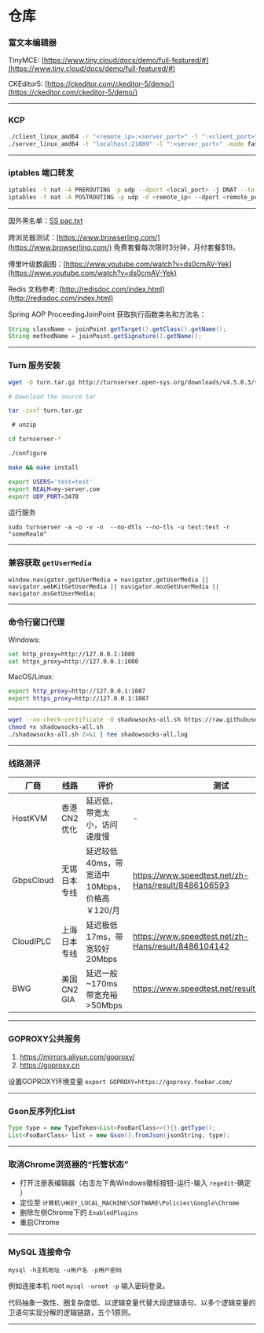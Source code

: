 # 仓库

### 富文本编辑器

TinyMCE: [https://www.tiny.cloud/docs/demo/full-featured/#](https://www.tiny.cloud/docs/demo/full-featured/#)

CKEditor5: [https://ckeditor.com/ckeditor-5/demo/](https://ckeditor.com/ckeditor-5/demo/)

--------

### KCP

```bash
./client_linux_amd64 -r "<remote_ip>:<server_port>" -l ":<client_port>" -mode fast3 -nocomp -autoexpire 900 -sockbuf 16777217 -dscp 46
./server_linux_amd64 -t "localhost:21889" -l ":<server_port>" -mode fast3 -nocomp -sockbuf 16777217 -dscp 46
```

--------

### iptables 端口转发

```bash
iptables -t nat -A PREROUTING -p udp --dport <local_port> -j DNAT --to-destination <remote_ip>:<remote_port>
iptables -t nat -A POSTROUTING -p udp -d <remote_ip> --dport <remote_port> -j SNAT --to-source <内网IP>
```

--------

国外黑名单：[SS pac.txt](https://drive.google.com/open?id=1iXrz5LLodiO85tUqKvtwhGrFSYqxteeq)

跨浏览器测试：[https://www.browserling.com/](https://www.browserling.com/) 免费套餐每次限时3分钟，月付套餐$19。

傅里叶级数画图：[https://www.youtube.com/watch?v=ds0cmAV-Yek](https://www.youtube.com/watch?v=ds0cmAV-Yek)

Redis 文档参考: [http://redisdoc.com/index.html](http://redisdoc.com/index.html)

Spring AOP ProceedingJoinPoint 获取执行函数类名和方法名：
```java
String className = joinPoint.getTarget().getClass().getName();
String methodName = joinPoint.getSignature().getName();
```

--------

### Turn 服务安装

```bash
wget -O turn.tar.gz http://turnserver.open-sys.org/downloads/v4.5.0.3/turnserver-4.5.0.3.tar.gz 

# Download the source tar

tar -zxvf turn.tar.gz

 # unzip

cd turnserver-*

./configure

make && make install
```

```bash
export USERS='test=test'
export REALM=my-server.com
export UDP_PORT=3478
```

运行服务

`sudo turnserver -a -o -v -n  --no-dtls --no-tls -u test:test -r "someRealm"`

--------

### 兼容获取 `getUserMedia`
`window.navigator.getUserMedia = navigator.getUserMedia || navigator.webKitGetUserMedia || navigator.mozGetUserMedia || navigator.msGetUserMedia;`

--------

### 命令行窗口代理

Windows:
```bash
set http_proxy=http://127.0.0.1:1080
set https_proxy=http://127.0.0.1:1080
```

MacOS/Linux:
```bash
export http_proxy=http://127.0.0.1:1087
export https_proxy=http://127.0.0.1:1087
```

--------

```bash
wget --no-check-certificate -O shadowsocks-all.sh https://raw.githubusercontent.com/AppSo/shadowsocks_install/master/shadowsocks-all.sh
chmod +x shadowsocks-all.sh
./shadowsocks-all.sh 2>&1 | tee shadowsocks-all.log
```

--------

### 线路测评

厂商 | 线路 | 评价 | 测试
---|---|---|---
HostKVM |香港CN2优化 | 延迟低，带宽太小，访问速度慢 | - 
GbpsCloud | 无锡日本专线 | 延迟较低40ms，带宽适中10Mbps，价格高￥120/月 | https://www.speedtest.net/zh-Hans/result/8486106593
CloudIPLC | 上海日本专线 | 延迟极低17ms，带宽较好20Mbps | https://www.speedtest.net/zh-Hans/result/8486104142
BWG | 美国CN2 GIA | 延迟一般 ~170ms 带宽充裕>50Mbps | https://www.speedtest.net/result/8486108890

--------

### GOPROXY公共服务

1. https://mirrors.aliyun.com/goproxy/
2. https://goproxy.cn

设置GOPROXY环境变量
`export GOPROXY=https://goproxy.foobar.com/`

--------

### Gson反序列化List

```java
Type type = new TypeToken<List<FooBarClass>>(){}.getType();
List<FooBarClass> list = new Gson().fromJson(jsonString, type);
```

--------

### 取消Chrome浏览器的“托管状态”

- 打开注册表编辑器（右击左下角Windows徽标按钮-运行-输入 `regedit`-确定 ）
- 定位至 `计算机\HKEY_LOCAL_MACHINE\SOFTWARE\Policies\Google\Chrome`
- 删除左侧Chrome下的 `EnabledPlugins`
- 重启Chrome

--------

### MySQL 连接命令

`mysql -h主机地址 -u用户名 -p用户密码`

例如连接本机 root `mysql -uroot -p` 输入密码登录。

代码抽象一致性、圈复杂度低、以逻辑变量代替大段逻辑语句、以多个逻辑变量的卫语句实现分解的逻辑链路，五个1原则。

--------